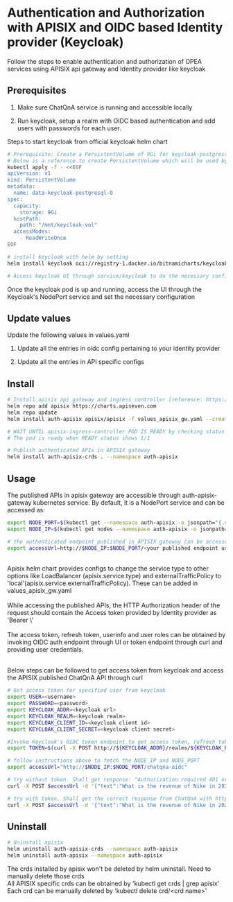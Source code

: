 # Authentication and Authorization with APISIX and OIDC based Identity provider (Keycloak)

Follow the steps to enable authentication and authorization of OPEA services using APISIX api gateway and Identity provider like keycloak

## Prerequisites

1. Make sure ChatQnA service is running and accessible locally

2. Run keycloak, setup a realm with OIDC based authentication and add users with passwords for each user.

Steps to start keycloak from official keycloak helm chart

```sh
# Prerequisite: Create a PersistentVolume of 9Gi for keycloak-postgress with RWO access (to persist updated keycloak configuration)
# Below is a reference to create PersistentVolume which will be used by keycloak-postgress
kubectl apply -f - <<EOF
apiVersion: v1
kind: PersistentVolume
metadata:
  name: data-keycloak-postgresql-0
spec:
  capacity:
    storage: 9Gi
  hostPath:
    path: "/mnt/keycloak-vol"
  accessModes:
    - ReadWriteOnce
EOF

# install keycloak with helm by setting
helm install keycloak oci://registry-1.docker.io/bitnamicharts/keycloak --version 22.1.0 --set auth.adminUser=admin --set auth.adminPassword=admin

# Access keycloak UI through service/keycloak to do the necessary configurations
```

Once the keycloak pod is up and running, access the UI through the Keycloak's NodePort service and set the necessary configuration

## Update values

Update the following values in values.yaml

1. Update all the entries in oidc config pertaining to your identity provider

2. Update all the entries in API specific configs

## Install

```sh
# Install apisix api gateway and ingress controller [reference: https://apisix.apache.org/docs/apisix/installation-guide/]
helm repo add apisix https://charts.apiseven.com
helm repo update
helm install auth-apisix apisix/apisix -f values_apisix_gw.yaml --create-namespace --namespace auth-apisix

# WAIT UNTIL apisix-ingress-controller POD IS READY by checking status with 'kubectl get -n auth-apisix pods'
# The pod is ready when READY status shows 1/1

# Publish authenticated APIs in APISIX gateway
helm install auth-apisix-crds . --namespace auth-apisix
```

## Usage

The published APIs in apisix gateway are accessible through auth-apisix-gateway kubernetes service. By default, it is a NodePort service and can be accessed as:
```sh
export NODE_PORT=$(kubectl get --namespace auth-apisix -o jsonpath="{.spec.ports[0].nodePort}" services auth-apisix-gateway)
export NODE_IP=$(kubectl get nodes --namespace auth-apisix -o jsonpath="{.items[0].status.addresses[0].address}")

# the authenticated endpoint published in APISIX gateway can be accessed as: http://$NODE_IP:$NODE_PORT/<published endpoint uri>
export accessUrl=http://$NODE_IP:$NODE_PORT/<your published endpoint uri>


```
</br>
Apisix helm chart provides configs to change the service type to other options like LoadBalancer (apisix.service.type) and externalTrafficPolicy to 'local'(apisix.service.externalTrafficPolicy). These can be added in values_apisix_gw.yaml </br></br>
While accessing the published APIs, the HTTP Authorization header of the request should contain the Access token provided by Identity provider as 'Bearer \<Access Token\>' </br></br>
The access token, refresh token, userinfo and user roles can be obtained by invoking OIDC auth endpoint through UI or token endpoint through curl and providing user credentials. </br></br>

Below steps can be followed to get access token from keycloak and access the APISIX published ChatQnA API through curl

```sh
# Get access token for specified user from keycloak
export USER=<username>
export PASSWORD=<password>
export KEYCLOAK_ADDR=<keycloak url>
export KEYCLOAK_REALM=<keycloak realm>
export KEYCLOAK_CLIENT_ID=<keycloak client id>
export KEYCLOAK_CLIENT_SECRET=<keycloak client secret>

#Invoke Keycloak's OIDC token endpoint to get access token, refresh token and expirt times. (Only Access token is used in the example below)
export TOKEN=$(curl -X POST http://${KEYCLOAK_ADDR}/realms/${KEYCLOAK_REALM}/protocol/openid-connect/token -H 'Content-Type: application/x-www-form-urlencoded' -d "grant_type=password&client_id=${KEYCLOAK_CLIENT_ID}&client_secret=${KEYCLOAK_CLIENT_SECRET}&username=${USER}&password=${PASSWORD}" | jq -r .access_token)

# follow instructions above to fetch the NODE_IP and NODE_PORT
export accessUrl="http://$NODE_IP:$NODE_PORT/chatqna-oidc"

# try without token. Shall get response: "Authorization required 401 error"
curl -X POST $accessUrl -d '{"text":"What is the revenue of Nike in 2023?","parameters":{"max_new_tokens":17, "do_sample": true}}' -sS -H 'Content-Type: application/json' -w " %{http_code}\n"

# try with token. Shall get the correct response from ChatQnA with http code 200
curl -X POST $accessUrl -d '{"text":"What is the revenue of Nike in 2023?","parameters":{"max_new_tokens":17, "do_sample": true}}' -sS -H "Authorization: Bearer $TOKEN" -H 'Content-Type: application/json' -w " %{http_code}\n"

```


## Uninstall

```sh
# Uninstall apisix
helm uninstall auth-apisix-crds --namespace auth-apisix
helm uninstall auth-apisix --namespace auth-apisix
```
The crds installed by apisix won't be deleted by helm uninstall. Need to manually delete those crds </br>
All APISIX specific crds can be obtained by 'kubectl get crds | grep apisix' </br>
Each crd can be manually deleted by 'kubectl delete crd/\<crd name\>' </br>

